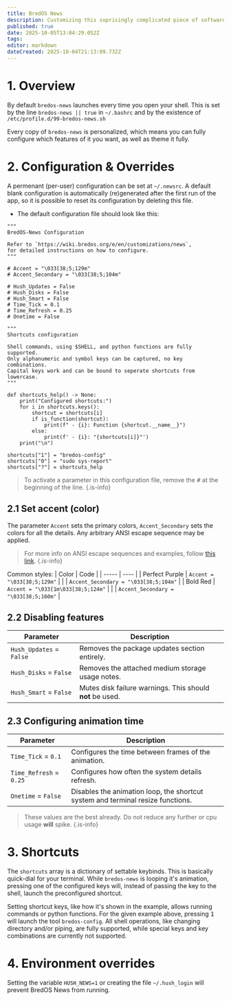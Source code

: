 ```yaml
---
title: BredOS News
description: Customizing this suprisingly complicated piece of software.
published: true
date: 2025-10-05T13:04:29.052Z
tags: 
editor: markdown
dateCreated: 2025-10-04T21:13:09.732Z
---
```


# 1. Overview
By default `bredos-news` launches every time you open your shell. This is set by the line `bredos-news || true` in `~/.bashrc` and by the existence of `/etc/profile.d/99-bredos-news.sh`

Every copy of `bredos-news` is personalized, which means you can fully configure which features of it you want, as well as theme it fully.

# 2. Configuration & Overrides
A permenant (per-user) configuration can be set at `~/.newsrc`. A default blank configuration is automatically (re)generated after the first run of the app, so it is possible to reset its configuration by deleting this file.

- The default configuration file should look like this:

```
"""
BredOS-News Configuration

Refer to `https://wiki.bredos.org/e/en/customizations/news`,
for detailed instructions on how to configure.
"""

# Accent = "\033[38;5;129m"
# Accent_Secondary = "\033[38;5;104m"

# Hush_Updates = False
# Hush_Disks = False
# Hush_Smart = False
# Time_Tick = 0.1
# Time_Refresh = 0.25
# Onetime = False

"""
Shortcuts configuration

Shell commands, using $SHELL, and python functions are fully supported.
Only alphanumeric and symbol keys can be captured, no key combinations.
Capital keys work and can be bound to seperate shortcuts from lowercase.
"""

def shortcuts_help() -> None:
    print("Configured shortcuts:")
    for i in shortcuts.keys():
        shortcut = shortcuts[i]
        if is_function(shortcut):
            print(f" - {i}: Function {shortcut.__name__}")
        else:
            print(f' - {i}: "{shortcuts[i]}"')
    print("\n")

shortcuts["1"] = "bredos-config"
shortcuts["0"] = "sudo sys-report"
shortcuts["?"] = shortcuts_help
```

> To activate a parameter in this configuration file, remove the <kbd>#</kbd> at the beginning of the line.
{.is-info}


## 2.1 Set accent (color)
The parameter `Accent` sets the primary colors, `Accent_Secondary` sets the colors for all the details. Any arbitrary ANSI escape sequence may be applied.

> For more info on ANSI escape sequences and examples, follow [this link](https://gist.github.com/fnky/458719343aabd01cfb17a3a4f7296797).
{.is-info}

Common styles:
| Color | Code |
| ----- | ---- |
| Perfect Purple | `Accent = "\033[38;5;129m"`           |
|                | `Accent_Secondary = "\033[38;5;104m"` |
| Bold Red       | `Accent = "\033[1m\033[38;5;124m"`    |
|					       | `Accent_Secondary = "\033[38;5;160m"` |


## 2.2 Disabling features
| Parameter | Description |
| ------- | ------- |
| `Hush_Updates` = `False` | Removes the package updates section entirely. |
| `Hush_Disks` = `False` | Removes the attached medium storage usage notes. |
| `Hush_Smart` = `False` | Mutes disk failure warnings. This should **not** be used. |


## 2.3 Configuring animation time
| Parameter | Description |
| ------- | ------- |
| `Time_Tick` = `0.1` | Configures the time between frames of the animation. |
| `Time_Refresh` = `0.25` | Configures how often the system details refresh. |
| `Onetime` = `False` | Disables the animation loop, the shortcut system and terminal resize functions. |

> These values are the best already. Do not reduce any further or cpu usage **will** spike.
{.is-info}

# 3. Shortcuts
The `shortcuts` array is a dictionary of settable keybinds. This is basically quick-dial for your terminal. While `bredos-news` is looping it's animation, pressing one of the configured keys will, instead of passing the key to the shell, launch the preconfigured shortcut. 

Setting shortcut keys, like how it's shown in the example, allows running commands or python functions. For the given example above, pressing <kbd>1</kbd> will launch the tool `bredos-config`. All shell operations, like changing directory and/or piping, are fully supported, while special keys and key combinations are currently not supported.

# 4. Environment overrides

Setting the variable `HUSH_NEWS=1` or creating the file `~/.hush_login` will prevent BredOS News from running.
